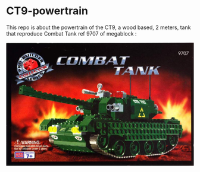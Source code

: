 # CT9-powertrain

This repo is about the powertrain of the CT9, a wood based, 2 meters, tank that reproduce Combat Tank ref 9707 of megablock :

![alt text](docs/ct9707_megablock.jpg "Title")




